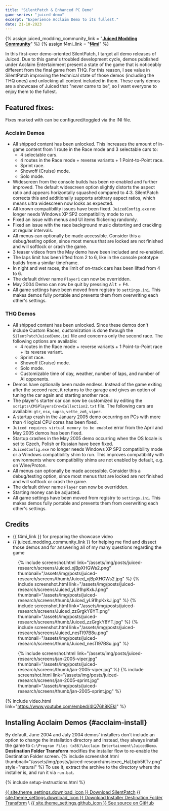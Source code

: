 ```yaml
---
title: "SilentPatch & Enhanced PC Demo"
game-series: "juiced-demo"
excerpt: "Experience Acclaim Demo to its fullest."
date: 21-10-2023
---
```


{% assign juiced_modding_community_link = "[**Juiced Modding Community**](https://discord.com/invite/pu2jdxR/)" %}
{% assign f4mi_link = "[**f4mi**](http://f4mi.com/)" %}

In this first-ever demo-oriented SilentPatch, I target all demo releases of Juiced. Due to this game's troubled development cycle,
demos published under Acclaim Entertainment present a state of the game that is noticeably different from the final game from THQ.
For this reason, I see value in SilentPatch improving the technical state of those demos (including the THQ ones) and unlocking all content included in them.
These early demos are a showcase of Juiced that "never came to be", so I want everyone to enjoy them to the fullest.

## Featured fixes:

Fixes marked with <i class="fas fa-cog"></i> can be configured/toggled via the INI file.

### Acclaim Demos
* <i class="fas fa-cog"></i> All shipped content has been unlocked. This increases the amount of in-game content from 1 route in the Race mode and 3 selectable cars to:
  * 4 selectable cars.
  * 4 routes in the Race mode + reverse variants + 1 Point-to-Point race.
  * Sprint race.
  * Showoff (Cruise) mode.
  * Solo mode.
* <i class="fas fa-cog"></i> Widescreen from the console builds has been re-enabled and further improved. The default widescreen option slightly distorts the aspect ratio and appears horizontally squashed compared to 4:3. SilentPatch corrects this and additionally supports arbitrary aspect ratios, which means ultra widescreen now looks as expected.
* All known compatibility issues have been fixed. `JuicedConfig.exe` no longer needs Windows XP SP2 compatibility mode to run.
* Fixed an issue with menus and UI items flickering randomly.
* Fixed an issue with the race background music distorting and crackling at regular intervals.
* <i class="fas fa-cog"></i> All menus can optionally be made accessible. Consider this a debug/testing option, since most menus that are locked are not finished and will softlock or crash the game.
* 3 teaser videos from the May demo have been included and re-enabled.
* The laps limit has been lifted from 2 to 6, like in the console prototype builds from a similar timeframe.
* In night and wet races, the limit of on-track cars has been lifted from 4 to 6.
* <i class="fas fa-cog"></i> The default driver name `Player1` can now be overridden.
* May 2004 Demo can now be quit by pressing <kbd>Alt</kbd> + <kbd>F4</kbd>.
* All game settings have been moved from registry to `settings.ini`. This makes demos fully portable and prevents them from overwriting each other's settings.

### THQ Demos
* <i class="fas fa-cog"></i> All shipped content has been unlocked. Since these demos don't include Custom Races, customization is done through the `SilentPatchJuicedDemo.ini` file and concerns only the second race. The following options are available:
  * 4 routes in the Race mode + reverse variants + 1 Point-to-Point race + its reverse variant.
  * Sprint race.
  * Showoff (Cruise) mode.
  * Solo mode.
  * Customizable time of day, weather, number of laps, and number of AI opponents.
* <i class="fas fa-cog"></i> Demos have optionally been made endless. Instead of the game exiting after the second race, it returns to the garage and gives an option of tuning the car again and starting another race.
* The player's starter car can now be customized by editing the `scripts\CMSPlayersCrewCollection2.txt` file. The following cars are available: `gtr`, `nsx`, `supra`, `vette_zo6`, `viper`.
* A startup crash in the January 2005 demo occurring on PCs with more than 4 logical CPU cores has been fixed.
* `Juiced requires virtual memory to be enabled` error from the April and May 2005 demos has been fixed.
* Startup crashes in the May 2005 demo occurring when the OS locale is set to Czech, Polish or Russian have been fixed.
* `JuicedConfig.exe` no longer needs Windows XP SP2 compatibility mode or a Windows compatibility shim to run. This improves compatibility with environments where compatibility shims are not enabled by default, e.g. on Wine/Proton.
* <i class="fas fa-cog"></i> All menus can optionally be made accessible. Consider this a debug/testing option, since most menus that are locked are not finished and will softlock or crash the game.
* <i class="fas fa-cog"></i> The default driver name `Player` can now be overridden.
* <i class="fas fa-cog"></i> Starting money can be adjusted.
* All game settings have been moved from registry to `settings.ini`. This makes demos fully portable and prevents them from overwriting each other's settings.


## Credits
* {{ f4mi_link }} for preparing the showcase video
* {{ juiced_modding_community_link }} for helping me find and dissect those demos and for answering all of my many questions regarding the game

<figure class="media-container small">
{% include screenshot.html link="/assets/img/posts/juiced-research/screens/Juiced_xjBpXHGWs2.png" thumbnail="/assets/img/posts/juiced-research/screens/thumb/Juiced_xjBpXHGWs2.jpg" %}
{% include screenshot.html link="/assets/img/posts/juiced-research/screens/Juiced_yL91hpKxkJ.png" thumbnail="/assets/img/posts/juiced-research/screens/thumb/Juiced_yL91hpKxkJ.jpg" %}
{% include screenshot.html link="/assets/img/posts/juiced-research/screens/Juiced_zzGrgkY8YT.png" thumbnail="/assets/img/posts/juiced-research/screens/thumb/Juiced_zzGrgkY8YT.jpg" %}
{% include screenshot.html link="/assets/img/posts/juiced-research/screens/Juiced_nesTl97B8u.png" thumbnail="/assets/img/posts/juiced-research/screens/thumb/Juiced_nesTl97B8u.jpg" %}
</figure>

<figure class="media-container small">
{% include screenshot.html link="/assets/img/posts/juiced-research/screens/jan-2005-viper.jpg" thumbnail="/assets/img/posts/juiced-research/screens/thumb/jan-2005-viper.jpg" %}
{% include screenshot.html link="/assets/img/posts/juiced-research/screens/jan-2005-sprint.jpg" thumbnail="/assets/img/posts/juiced-research/screens/thumb/jan-2005-sprint.jpg" %}
</figure>

{% include video.html link="https://www.youtube.com/embed/4lQ76h8KEkI" %}

## Installing Acclaim Demos {#acclaim-install}

By default, June 2004 and July 2004 demos' installers don't include an option to change the installation directory and instead, they always install the game to
`C:\Program Files (x86)\Acclaim Entertainment\JuicedDemo`. **Destination Folder Transform** modifies the installer flow to re-enable
the Destination Folder screen.
{% include screenshot.html thumbnail="/assets/img/posts/juiced-research/msiexec_HaLbpb5KTv.png" style="natural" %}
To use it, extract the archive to the directory where the installer is, and run it via `run.bat`.

{% include setup-instructions.html %}

<a href="https://github.com/CookiePLMonster/SilentPatchJuicedDemo/releases/latest/download/SilentPatchJuicedDemo.zip" class="button" role="button">{{ site.theme_settings.download_icon }} Download SilentPatch</a>
<a href="https://github.com/CookiePLMonster/SilentPatchJuicedDemo/releases/latest/download/InstallerDestinationFolderTransform.zip" class="button" role="button">{{ site.theme_settings.download_icon }} Download Installer Destination Folder Transform</a> \\
<a href="https://github.com/CookiePLMonster/SilentPatchJuicedDemo" class="button github" role="button" target="_blank">{{ site.theme_settings.github_icon }} See source on GitHub</a>
